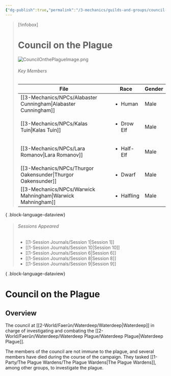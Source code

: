 ```yaml
---
{"dg-publish":true,"permalink":"/3-mechanics/guilds-and-groups/council-on-the-plague/","tags":["Category/Group"],"created":"2025-02-24T13:20:19.999-05:00","updated":"2025-02-25T16:09:53.873-05:00"}
---
```




> [!infobox]
> # Council on the Plague
> ![CouncilOnthePlagueImage.png](/img/user/z_Assets/CouncilOnthePlagueImage.png)
> ###### Key Members
>  | File                                                               | Race                       | Gender |
> | ------------------------------------------------------------------ | -------------------------- | ------ |
> | [[3-Mechanics/NPCs/Alabaster Cunningham\|Alabaster Cunningham]] | <ul><li>Human</li></ul>    | Male   |
> | [[3-Mechanics/NPCs/Kalas Tuin\|Kalas Tuin]]                     | <ul><li>Drow Elf</li></ul> | Male   |
> | [[3-Mechanics/NPCs/Lara Romanov\|Lara Romanov]]                 | <ul><li>Half-Elf</li></ul> | Male   |
> | [[3-Mechanics/NPCs/Thurgor Oakensunder\|Thurgor Oakensunder]]   | <ul><li>Dwarf</li></ul>    | Male   |
> | [[3-Mechanics/NPCs/Warwick Mahningham\|Warwick Mahningham]]     | <ul><li>Halfling</li></ul> | Male   |
> 
{ .block-language-dataview}
> ###### Sessions Appeared
>  - [[1-Session Journals/Session 1\|Session 1]]
> - [[1-Session Journals/Session 10\|Session 10]]
> - [[1-Session Journals/Session 6\|Session 6]]
> - [[1-Session Journals/Session 8\|Session 8]]
> - [[1-Session Journals/Session 9\|Session 9]]
> 
{ .block-language-dataview}
# Council on the Plague
## Overview
The council at [[2-World/Faerûn/Waterdeep/Waterdeep\|Waterdeep]] in charge of investigating and combating the [[2-World/Faerûn/Waterdeep/Waterdeep Plague/Waterdeep Plague\|Waterdeep Plague]].

The members of the council are not immune to the plague, and several members have died during the course of the campaign. They tasked [[1-Party/The Plague Wardens/The Plague Wardens\|The Plague Wardens]], among other groups, to investigate the plague.

